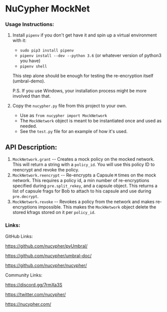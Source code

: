 # NuCypher MockNet

### Usage Instructions:
1. Install `pipenv` if you don't get have it and spin up a virtual environment with it:
    - `sudo pip3 install pipenv`
    - `pipenv install --dev --python 3.6` (or whatever version of python3 you have)
    - `pipenv shell`
    
   This step alone should be enough for testing the re-encryption itself (umbral-demo).
   
   P.S. If you use Windows, your installation process might be more involved than that.
2. Copy the `nucypher.py` file from this project to your own.
    - Use as `from nucypher import MockNetwork`
    - The `MockNetwork` object is meant to be instantiated once and used as needed.
    - See the `test.py` file for an example of how it's used.


## API Description:
1. `MockNetwork.grant` -- Creates a mock policy on the mocked network. This will return a string with a `policy_id`. You will use this policy ID to reencrypt and revoke the policy.
2. `MockNetwork.reencrypt` -- Re-encrypts a Capsule `M` times on the mock network. This requires a policy id, a min number of re-encryptions specified during `pre.split_rekey`, and a capsule object. This returns a list of capsule frags for Bob to attach to his capsule and use during `pre.decrypt`.
3. `MockNetwork.revoke` -- Revokes a policy from the network and makes re-encryptions impossible. This makes the `MockNetwork` object delete the stored kfrags stored on it per `policy_id`.


### Links:
GitHub Links:

https://github.com/nucypher/pyUmbral/

https://github.com/nucypher/umbral-doc/

https://github.com/nucypher/nucypher/

Community Links:

https://discord.gg/7rmXa3S

https://twitter.com/nucypher/

https://nucypher.com/
